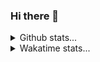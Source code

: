 ### Hi there 👋
<details>
  <summary>Github stats...</summary>
  <p align="center">
    <img src="https://github-readme-stats.vercel.app/api?username=IkBenOlie5&show_icons=true&theme=tokyonight" />
  </p>
 </details>
<details>
  <summary>Wakatime stats...</summary>
  <p align="center">
    <img src="https://wakatime.com/share/@IkBenOlie5/f72ed030-e53d-4ab1-926a-47fbc2196d3a.svg" height=300/>
    <img src="https://wakatime.com/share/@IkBenOlie5/13b7fe05-939a-41c7-a10f-a5d0870c638f.svg" height=300/>
  </p>
 </details>
